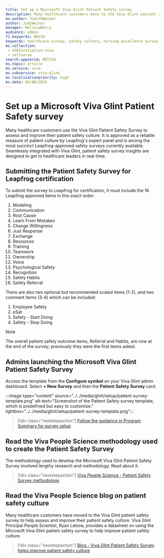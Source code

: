 ```yaml
---
title: Set up a Microsoft Viva Glint Patient Safety survey
description: Many healthcare customers move to the Viva Glint patient safety survey to help assess and improve their patient safety culture. 
ms.author: JudithWeiner
author: JudyWeiner
manager: MelissaBarry
audience: admin
f1.keywords: NOCSH
keywords: healthcare survey, safety culture, nursing excellence survey, leapfrog, American Nurses Credentialing Center
ms.collection: 
 - m365initiative-viva
 - selfserve
search-appverid: MET150
ms.topic: article
ms.service: viva
ms.subservice: viva-glint
ms.localizationpriority: high
ms.date: 04/08/2024
---
```


# Set up a Microsoft Viva Glint Patient Safety survey 

Many healthcare customers use the Viva Glint Patient Safety Survey to assess and improve their patient safety culture. It is approved as a reliable measure of patient culture by Leapfrog's expert panel and is among the most succinct Leapfrog-approved safety surveys currently available. Seamlessly integrated with Viva Glint, patient safety survey insights are designed to get to healthcare leaders in real-time. 

## Submitting the Patient Safety Survey for Leapfrog certification

To submit the survey to Leapfrog for certification, it must include the 16 Leapfrog approved items in this *exact* order:
1. Modeling
1. Communication
1. Root Cause
1. Learn From Mistakes
1. Change Willingness
1. Just Response
1. Exchange
1. Resources
1. Training
1. Teamwork
1. Ownership
1. Voice
1. Psychological Safety
1. Recognition
1. Safety Habits
1. Safety Referral

There are also two optional but recommended scaled items (1-2), and two comment items (3-4) which can be included:
1. Employee Safety
1. eSat
1. Safety - Start Doing
1. Safety - Stop Doing

> [!NOTE]
> The overall patient safety outcome items, Referral and Habits, are now at the end of the survey; previously they were the first items asked. 

## Admins launching the Microsoft Viva Glint Patient Safety Survey 

Access the template from the **Configure symbol** on your Viva Glint admin dashboard. Select **+ New Survey** and then the **Patient Safety Survey** card.

:::image type="content" source="../../media/glint/setup/patient-survey-template.png" alt-text="Screenshot of the Patient Safety survey template, which is predefined but easy to customize." lightbox="../../media/glint/setup/patient-survey-template.png":::

> [!div class="nextstepaction"]
> [Follow the guidance in Program Summary for survey setup](https://go.microsoft.com/fwlink/?linkid=2231504)

## Read the Viva People Science methodology used to create the Patient Safety Survey

The methodology used to develop the Microsoft Viva Glint Patient Safety Survey involved lengthy research and methodology. Read about it.

> [!div class="nextstepaction"]
> [Viva People Science - Patient Safety Survey methodology](https://go.microsoft.com/fwlink/?linkid=2262380)

## Read the Viva People Science blog on patient safety culture

Many healthcare customers have moved to the Viva Glint patient safety survey to help assess and improve their patient safety culture. Viva Glint Principal People Scientist, Ryan Lebow, provides a datasheet on using the Microsoft Viva Glint patient safety survey to help improve patient safety culture.

> [!div class="nextstepaction"]
> [Blog - Viva Glint Patient Safety Survey helps improve patient safety culture](https://techcommunity.microsoft.com/t5/viva-glint-blog/use-the-microsoft-viva-glint-patient-safety-survey-to-help/ba-p/3931710)
